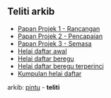 ## Teliti arkib

* [Papan Projek 1 - Rancangan](ta/pp1.md)
* [Papan Projek 2 - Pencapaian](ta/pp2.md)
* [Papan Projek 3 - Semasa](ta/pp3.md)
* [Helai daftar awal](ta/ha.md)
* [Helai daftar beregu](ta/hb.md)
* [Helai daftar beregu terperinci](ta/hb10.md)
* [Kumpulan helai daftar](ta/kh.md)

arkib: [pintu][0] - **teliti**

  [0]: pintu.md
